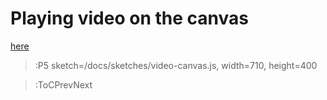 # Playing video on the canvas

[here](https://p5js.org/examples/dom-video-canvas.html)

> :P5 sketch=/docs/sketches/video-canvas.js, width=710, height=400

> :ToCPrevNext